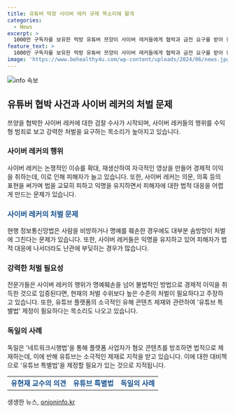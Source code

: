 ```yaml
---
title: 유튜버 막장 사이버 레커 규제 목소리에 활개
categories:
  - News
excerpt: >
  1000만 구독자를 보유한 먹방 유튜버 쯔양이 사이버 레커들에게 협박과 금전 요구를 받아 혐의를 제기했다. 이로 인해 검찰의 수사가 시작되었으며, 사이버 레커들의 범죄행위를 강력히 처벌해야 한다는 목소리가 나오고 있다. 사이버 레커들은 경제적 이익을 위해 악의적 영상을 만들고, 명예훼손과 협박 등으로 범죄를 저지르면서도 현행 법에 의한 처벌이 솜방망이로 끝나는 경우가 많다. 전문가들은 독일의 네트워크시행법 같은 강력한 법률이 필요하다고 주장하고 있다. (150자)
feature_text: >
  1000만 구독자를 보유한 먹방 유튜버 쯔양이 사이버 레커들에게 협박과 금전 요구를 받아 혐의를 제기했다. 이로 인해 검찰의 수사가 시작되었으며, 사이버 레커들의 범죄행위를 강력히 처벌해야 한다는 목소리가 나오고 있다. 사이버 레커들은 경제적 이익을 위해 악의적 영상을 만들고, 명예훼손과 협박 등으로 범죄를 저지르면서도 현행 법에 의한 처벌이 솜방망이로 끝나는 경우가 많다. 전문가들은 독일의 네트워크시행법 같은 강력한 법률이 필요하다고 주장하고 있다. (150자)
image: 'https://www.behealthy4u.com/wp-content/uploads/2024/06/news.jpg'
---
```


<p><img src="https://www.behealthy4u.com/wp-content/uploads/2024/06/news.jpg" alt="info 속보" /></p>

<h2 data-ke-size="size26">유튜버 협박 사건과 사이버 레커의 처벌 문제</h2>

<p data-ke-size="size16">쯔양을 협박한 사이버 레커에 대한 검찰 수사가 시작되며, 사이버 레커들의 행위를 수익형 범죄로 보고 강력한 처벌을 요구하는 목소리가 높아지고 있습니다.</p>

<h3 data-ke-size="size24">사이버 레커의 행위</h3>

<p data-ke-size="size16">사이버 레커는 논쟁적인 이슈를 확대, 재생산하여 자극적인 영상을 만들어 경제적 이익을 취하는데, 이로 인해 피해자가 늘고 있습니다. 또한, 사이버 레커는 의문, 의혹 등의 표현을 써가며 법을 교묘히 피하고 익명을 유지하면서 피해자에 대한 법적 대응을 어렵게 만드는 문제가 있습니다.</p>

<h3 data-ke-size="size24"><b><span style="color: #1a5490;">사이버 레커의 처벌 문제</span></b></h3>

<p data-ke-size="size16">현행 정보통신망법은 사람을 비방하거나 명예를 훼손한 경우에도 대부분 솜방망이 처벌에 그친다는 문제가 있습니다. 또한, 사이버 레커들은 익명을 유지하고 있어 피해자가 법적 대응에 나서더라도 난관에 부딪히는 경우가 많습니다.</p>

<h3 data-ke-size="size24">강력한 처벌 필요성</h3>

<p data-ke-size="size16">전문가들은 사이버 레커의 행위가 명예훼손을 넘어 불법적인 방법으로 경제적 이익을 취득한 것으로 입증된다면, 현재의 처벌 수위보다 높은 수준의 처벌이 필요하다고 주장하고 있습니다. 또한, 유튜브 플랫폼의 소극적인 유해 콘텐츠 제재와 관련하여 '유튜브 특별법' 제정이 필요하다는 목소리도 나오고 있습니다.</p>

<h3 data-ke-size="size24">독일의 사례</h3>

<p data-ke-size="size16">독일은 '네트워크시행법'을 통해 플랫폼 사업자가 혐오 콘텐츠를 방조하면 법적으로 제재하는데, 이에 반해 유튜브는 소극적인 제재로 지적을 받고 있습니다. 이에 대한 대비책으로 '유튜브 특별법'을 제정할 필요가 있는 것으로 지적됩니다.</p>

<table>
    <tbody>
        <tr>
            <td style="text-align: center; height: 17px;"><b><span style="color: #1a5490;">유현재 교수의 의견</span></b></td>
            <td style="text-align: center; height: 17px;"><b><span style="color: #1a5490;">유튜브 특별법</span></b></td>
            <td style="text-align: center; height: 17px;"><b><span style="color: #1a5490;">독일의 사례</span></b></td>
        </tr>
    </tbody>
</table>
생생한 뉴스, <a href="https://onioninfo.kr" rel="dofollow">onioninfo.kr</a>


